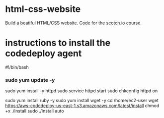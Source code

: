 # html-css-website

Build a beatiful HTML/CSS website. Code for the scotch.io course.

# instructions to install the codedeploy agent

#!/bin/bash
### sudo yum update -y
sudo yum install -y httpd
sudo service httpd start
sudo chkconfig httpd on

sudo yum install ruby -y
sudo yum install wget -y
cd /home/ec2-user
wget https://aws-codedeploy-us-east-1.s3.amazonaws.com/latest/install
chmod +x ./install
sudo ./install auto
